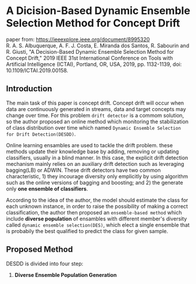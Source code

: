 # A Dicision-Based Dynamic Ensemble Selection Method for Concept Drift

paper from: https://ieeexplore.ieee.org/document/8995320  
R. A. S. Albuquerque, A. F. J. Costa, E. Miranda dos Santos, R. Sabourin and R. Giusti, "A Decision-Based Dynamic Ensemble Selection Method for Concept Drift," 2019 IEEE 31st International Conference on Tools with Artificial Intelligence (ICTAI), Portland, OR, USA, 2019, pp. 1132-1139, doi: 10.1109/ICTAI.2019.00158.

## Introduction
The main task of this paper is concept drift. Concept drift will occur when data are continuously generated in streams, data and target concepts may change over time. For this problem `drift detector` is a commom solution, so the author proposed an online method which monitoring the stabilization of class distribution over time which named `Dynamic Ensemble Selection for Drift Detection(DESDD)`.  

Online learning ensambles are used to tackle the drift problem. these methods update their knowledge base by adding, removing or updating classifiers, usually in a blind manner. In this case, the explicit drift detection mechanism mainly relies on an auxiliary drift detection such as leveraging bagging(LB) or ADWIN. These drift detectors have two common characteristic, 1) they incourage diversity only emplicitly by using algorithm such as the online versions of bagging and boosting; and 2) the generate only **one ensemble of classifiers**.  

According to the idea of the author, the model should estimate the class for each unknown instance, in order to raise the possibility of making a correct classification, the author then proposed an `ensemble-based method` which include **diverse population** of ensambles with different member's diversity called `dynamic ensemble selection(DES)`, which elect a single ensemble that is probabily the best qualified to predict the class for given sample.  

## Proposed Method
DESDD is divided into four step:  
1) **Diverse Ensemble Population Generation**

